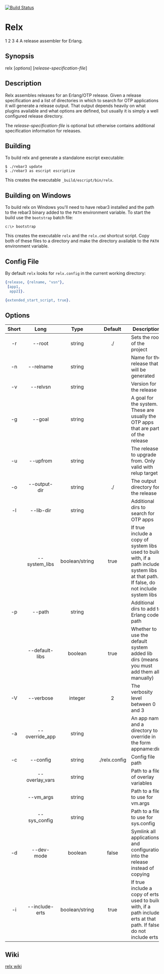 [![Build Status](https://travis-ci.org/erlware/relx.png?branch=master)](https://travis-ci.org/erlware/relx)

Relx
=======

1
2
3
4
A release assembler for Erlang.

Synopsis
--------

relx [*options*] [*release-specification-file*]

Description
-----------

Relx assembles releases for an Erlang/OTP release. Given a release
specification and a list of directories in which to search for OTP
applications it will generate a release output. That output depends
heavily on what plugins available and what options are defined, but
usually it is simply a well configured release directory.

The *release-specification-file* is optional but otherwise contains
additional specification information for releases.

Building
--------

To build relx and generate a standalone escript executable:

    $ ./rebar3 update
    $ ./rebar3 as escript escriptize

This creates the executable `_build/escript/bin/relx`.

Building on Windows
-------------------

To build relx on Windows you'll need to have rebar3 installed and the path to
the rebar3 binary added to the `PATH` environment variable. To start the build
use the `bootstrap` batch file:

    c:\> bootstrap

This creates the executable `relx` and the `relx.cmd` shortcut script. Copy
both of these files to a directory and make the directory available to the
`PATH` environment variable.

Config File
-----------

By default `relx` looks for `relx.config` in the current working directory:

```erlang
{release, {relname, "vsn"},
 [app1,
  app2]}.

{extended_start_script, true}.
```

Options
-------

| Short | Long         | Type    | Default | Description                                                                               |
|:-----:|:------------:|:-------:|:------:|------------------------------------------------------------------------------------------- |
| -r    | --root       | string  | ./      | Sets the root of the project |
| -n    | --relname    | string  |         | Name for the release that will be generated |
| -v    | --relvsn     | string  |         | Version for the release |
| -g    | --goal       | string  |         | A goal for the system. These are usually the OTP apps that are part of the release |
| -u    | --upfrom     | string  |         | The release to upgrade from. Only valid with relup target |
| -o    | --output-dir | string  | ./      | The output directory for the release |
| -l    | --lib-dir    | string  |         | Additional dirs to search for OTP apps |
|       | --system_libs     | boolean/string  | true | If true include a copy of system libs used to build with, if a path include system libs at that path. If false, do not include system libs |
| -p    | --path    | string  |         | Additional dirs to add to Erlang code path |
|       | --default-libs | boolean | true | Whether to use the default system added lib dirs (means you must add them all manually) |
| -V    | --verbose    | integer | 2       | The verbosity level between 0 and 3 |
| -a    | --override_app | string | | An app name and a directory to override in the form appname:dir |
| -c    | --config     | string  | ./relx.config | Config file path |
|       | --overlay_vars     | string  |  | Path to a file of overlay variables |
|       | --vm_args     | string  |  | Path to a file to use for vm.args |
|       | --sys_config     | string  |  | Path to a file to use for sys.config |
| -d    | --dev-mode     | boolean | false | Symlink all applications and configuration into the release instead of copying|
| -i    | --include-erts | boolean/string | true | If true include a copy of erts used to build with, if a path include erts at that path. If false, do not include erts |

Wiki
----

[relx wiki](https://github.com/erlware/relx/wiki)
